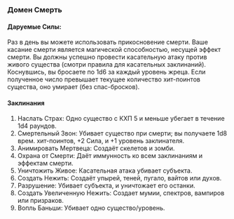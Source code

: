 ### Домен Смерть
#### Даруемые Силы:
Раз в день вы можете использовать прикосновение смерти. Ваше касание смерти является магической способностью, несущей эффект смерти. Вы должны успешно провести касательную атаку против живого существа (смотри правила для касательных заклинаний). Коснувшись, вы бросаете по 1d6 за каждый уровень жреца. Если полученное число превышает текущее количество хит-поинтов существа, оно умирает (без спас-бросков).
#### Заклинания
1. Наслать Страх: Одно существо с КХП 5 и меньше убегает в течение 1d4 раундов.
2. Смертельный Звон: Убивает существо при смерти; вы получаете 1d8 врем. хит-поинтов, +2 Сила, и +1 уровень заклинателя.
3. Анимировать Мертвеца: Создаёт скелетов и зомби.
4. Охрана от Смерти: Даёт иммунность ко всем заклинаниям и эффектам смерти.
5. Уничтожить Живое: Касательная атака убивает субъекта.
6. Создать Нежить: Создаёт упырей, теней, пугало, вайтов или духов.
7. Разрушение: Убивает субъекта, и уничтожает его останки.
8. Создать Увеличенную Нежить: Создает мумии, спектров, вампиров или призраков.
9. Вопль Баньши: Убивает одно существо/уровень.